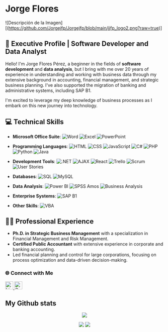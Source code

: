 # Jorge Flores 
  ![Descripción de la Imagen][(https://github.com/Jorgejfp/Jorgejfp/blob/main/jjfp_logo2.png?raw=true)] 
  
## 🌟 Executive Profile | Software Developer and Data Analyst

Hello! I'm Jorge Flores Pérez, a beginner in the fields of **software development** and **data analysis**, but I bring with me over 20 years of experience in understanding and working with business data through my extensive background in accounting, financial management, and strategic business planning. I've also supported the migration of banking and administrative systems, including SAP B1. 

I'm excited to leverage my deep knowledge of business processes as I embark on this new journey into technology.

## 💻 Technical Skills

- **Microsoft Office Suite**: ![Word](https://img.shields.io/badge/-Word-2B579A?style=flat&logo=Microsoft-Word&logoColor=white) ![Excel](https://img.shields.io/badge/-Excel-217346?style=flat&logo=Microsoft-Excel&logoColor=white) ![PowerPoint](https://img.shields.io/badge/-PowerPoint-B7472A?style=flat&logo=Microsoft-PowerPoint&logoColor=white)

- **Programming Languages**:
  ![HTML](https://img.shields.io/badge/-HTML5-E34F26?style=flat&logo=HTML5&logoColor=white) 
  ![CSS](https://img.shields.io/badge/-CSS3-1572B6?style=flat&logo=CSS3&logoColor=white) 
  ![JavaScript](https://img.shields.io/badge/-JavaScript-F7DF1E?style=flat&logo=JavaScript&logoColor=black)
  ![C#](https://img.shields.io/badge/-C%23-239120?style=flat&logo=C-Sharp&logoColor=white) 
  ![PHP](https://img.shields.io/badge/-PHP-777BB4?style=flat&logo=PHP&logoColor=white) 
  ![Python](https://img.shields.io/badge/-Python-3776AB?style=flat&logo=Python&logoColor=white) 
  ![Java](https://img.shields.io/badge/-Java-007396?style=flat&logo=Java&logoColor=white)

- **Development Tools**:
  ![.NET](https://img.shields.io/badge/-.NET-512BD4?style=flat&logo=.NET&logoColor=white) 
  ![AJAX](https://img.shields.io/badge/-AJAX-007AFF?style=flat&logo=AJAX&logoColor=white)
  ![React](https://img.shields.io/badge/-React-61DAFB?style=flat&logo=React&logoColor=black)
  ![Trello](https://img.shields.io/badge/-Trello-0079BF?style=flat&logo=Trello&logoColor=white)
  ![Scrum](https://img.shields.io/badge/-Scrum-6DB33F?style=flat&logo=Scrum&logoColor=white) 
  ![User Stories](https://img.shields.io/badge/-User%20Stories-5E5CFF?style=flat&logo=Jira&logoColor=white)

- **Databases**:
  ![SQL](https://img.shields.io/badge/-SQL-4479A1?style=flat&logo=MySQL&logoColor=white)
  ![MySQL](https://img.shields.io/badge/-MySQL-4479A1?style=flat&logo=MySQL&logoColor=white)

- **Data Analysis**: 
  ![Power BI](https://img.shields.io/badge/-Power%20BI-F2C811?style=flat&logo=Power-BI&logoColor=black) 
  ![SPSS Amos](https://img.shields.io/badge/-SPSS%20Amos-3C5A99?style=flat&logo=IBM&logoColor=white)
  ![Business Analysis](https://img.shields.io/badge/-Business%20Analysis-FFA500?style=flat&logo=Google-Analytics&logoColor=white)

- **Enterprise Systems**:
  ![SAP B1](https://img.shields.io/badge/-SAP%20B1-0FAAFF?style=flat&logo=SAP&logoColor=white)

- **Other Skills**:
  ![VBA](https://img.shields.io/badge/-VBA-217346?style=flat&logo=Microsoft-Excel&logoColor=white)

## 🧑‍💼 Professional Experience

- **Ph.D. in Strategic Business Management** with a specialization in Financial Management and Risk Management.
- **Certified Public Accountant** with extensive experience in corporate and banking accounting.
- Led financial planning and control for large corporations, focusing on process optimization and data-driven decision-making.

### 🌐 Connect with Me

<div align="left">
  <a href="https://www.linkedin.com/in/jjfp" target="_blank">
    <img src="https://img.shields.io/static/v1?message=LinkedIn&logo=linkedin&label=&color=0077B5&logoColor=white&labelColor=&style=for-the-badge" height="25" alt="LinkedIn logo"/>
  </a>
  <a href="mailto:jorgejfp@hotmail.com" target="_blank">
    <img src="https://img.shields.io/static/v1?message=Outlook&logo=microsoft-outlook&label=&color=0078D4&logoColor=white&labelColor=&style=for-the-badge" height="25" alt="Outlook logo"/>
  </a>
</div>

## My Github stats
<center>

![](https://github-profile-summary-cards.vercel.app/api/cards/profile-details?username=jorgejfp)

![](https://github-profile-summary-cards.vercel.app/api/cards/stats?username=jorgejfp)
![](https://github-profile-summary-cards.vercel.app/api/cards/repos-per-language?username=jorgejfp)

</center>

